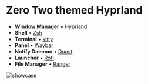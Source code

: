 # Zero Two themed Hyprland

- **Window Manager** • [Hyprland](https://github.com/hyprwm/Hyprland)
- **Shell** • [Zsh](https://www.zsh.org)
- **Terminal** • [kitty](https://github.com/kovidgoyal/kitty) 
- **Panel** • [Waybar](https://aur.archlinux.org/packages/waybar-hyprland-git)
- **Notify Daemon** • [Dunst](https://github.com/dunst-project/dunst) 
- **Launcher** • [Rofi](https://github.com/davatorium/rofi) 
- **File Manager** • [Ranger](https://github.com/ranger/ranger)


![showcase](/screenshot/output.png)

